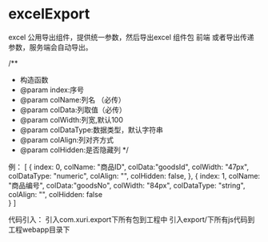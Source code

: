 # excelExport
excel 公用导出组件，提供统一参数，然后导出excel 组件包
前端 或者导出传递参数，服务端会自动导出。

/**
   * 构造函数
   * @param index:序号
   * @param colName:列名 （必传）
   * @param colData:列取值（必传）
   * @param colWidth:列宽,默认100
   * @param colDataType:数据类型，默认字符串
   * @param colAlign:列对齐方式
   * @param colHidden:是否隐藏列
*/


例：
[
	{
	index: 0, 
	colName: "商品ID", 
	colData:"goodsId",
	colWidth: "47px", 
	colDataType: "numeric", 
	colAlign: "", 
	colHidden: false, 
	}, 
	{
	index: 1, 
	colName: "商品编号", 
	colData:"goodsNo",
	colWidth: "84px", 
	colDataType: "string", 
	colAlign: "", 
	colHidden: false  
	}
]

代码引入：
引入com.xuri.export下所有包到工程中
引入export/下所有js代码到工程webapp目录下
